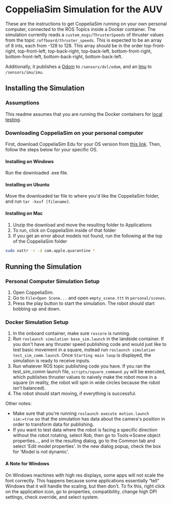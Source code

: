 # CoppeliaSim Simulation for the AUV
These are the instructions to get CoppeliaSim running on your own personal computer, connected to the ROS Topics inside a Docker container. The simulation currently reads a `custom_msgs/ThrusterSpeeds` of thruster values from the topic `/offboard/thruster_speeds`. This is expected to be an array of 8 ints, each from -128 to 128. This array should be in the order top-front-right, top-front-left, top-back-right, top-back-left, bottom-front-right, bottom-front-left, bottom-back-right, bottom-back-left.

Additionally, it publishes a [Odom](http://docs.ros.org/en/noetic/api/nav_msgs/html/msg/Odometry.html) to `/sensors/dvl/odom`, and an [Imu](http://docs.ros.org/noetic/api/sensor_msgs/html/msg/Imu.html) to `/sensors/imu/imu`.

## Installing the Simulation
### Assumptions
This readme assumes that you are running the Docker containers for [local testing](https://github.com/DukeRobotics/robosub-ros#local-testing).


### Downloading CoppeliaSim on your personal computer
First, download CoppeliaSim Edu for your OS version from [this link](https://coppeliarobotics.com/downloads). Then, follow the steps below for your specific OS.
#### Installing on Windows
Run the downloaded .exe file.

#### Installing on Ubuntu
Move the downloaded tar file to where you'd like the CoppeliaSim folder, and run `tar -kxvf [filename]`.

#### Installing on Mac
1. Unzip the download and move the resulting folder to Applications
2. To run, click on CoppeliaSim inside of that folder
3. If you get an error about models not found, run the following at the top of the CoppeliaSim folder
```bash
sudo xattr -r -d com.apple.quarantine *
```

## Running the Simulation

### Personal Computer Simulation Setup
1. Open CoppeliaSim.
2. Go to `File>Open Scene...` and open `empty_scene.ttt` in `personal/scenes`.
3. Press the play button to start the simulation. The robot should start bobbing up and down.

### Docker Simulation Setup
1. In the onboard container, make sure `roscore` is running.
2. Run `roslaunch simulation base_sim.launch` in the landside container. If you don't have any thruster speed publishing code and would just like to test basic movement in a square, instead run `roslaunch simulation test_sim_comm.launch`. Once `Starting main loop` is displayed, the simulation is ready to receive inputs.
3. Run whatever ROS topic publishing code you have. If you ran the test_sim_comm launch file, `scripts/square_command.py` will be executed, which publishes thruster values to naively make the robot move in a square (in reality, the robot will spin in wide circles because the robot isn't balanced).
4. The robot should start moving, if everything is successful.

Other notes:
- Make sure that you're running `roslaunch execute motion.launch sim:=true` so
that the simulation has data about the camera's position in order to transform
data for publishing.
- If you want to test data where the robot is facing a specific direction without
the robot rotating, select Rob, then go to Tools->Scene object properties...,
and in the resulting dialog, go to the Common tab and select 'Edit model properties'.
In the new dialog popup, check the box for 'Model is not dynamic'.

#### A Note for Windows
On Windows machines with high res displays, some apps will not scale the font correctly. This happens because some applications essentially “tell” Windows that it will handle the scaling, but then don’t. To fix this, right click on the application icon, go to properties, compatibility, change high DPI settings, check override, and select system.